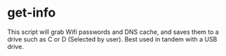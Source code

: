 # get-info

This script will grab Wifi passwords and DNS cache, and saves them to a drive such as C or D (Selected by user). Best used in tandem with a USB drive. 
